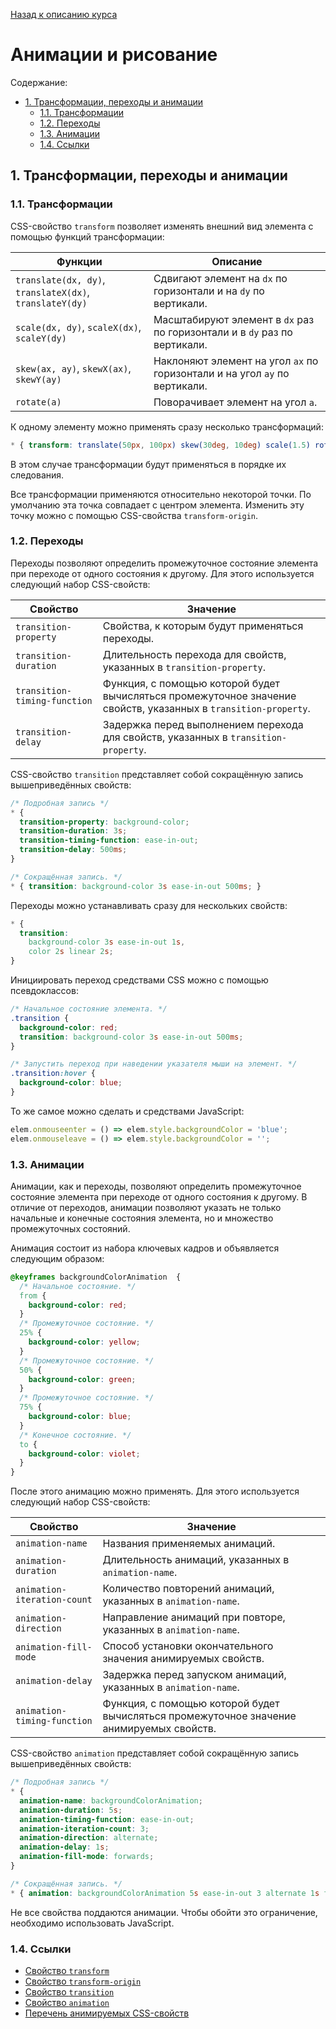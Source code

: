 [Назад к описанию курса](../../README.md)

# Анимации и рисование

Содержание:
- [1. Трансформации, переходы и анимации](#1-Трансформации-переходы-и-анимации)
  - [1.1. Трансформации](#11-Трансформации)
  - [1.2. Переходы](#12-Переходы)
  - [1.3. Анимации](#13-Анимации)
  - [1.4. Ссылки](#14-Ссылки)

## 1. Трансформации, переходы и анимации

### 1.1. Трансформации

CSS-свойство `transform` позволяет изменять внешний вид элемента с помощью функций трансформации:

| Функции                                                 | Описание                                                                   |
| ------------------------------------------------------- | -------------------------------------------------------------------------- |
| `translate(dx, dy)`, `translateX(dx)`, `translateY(dy)` | Сдвигают элемент на `dx` по горизонтали и на `dy` по вертикали.            |
| `scale(dx, dy)`, `scaleX(dx)`, `scaleY(dy)`             | Масштабируют элемент в `dx` раз по горизонтали и в `dy` раз по вертикали.  |
| `skew(ax, ay)`, `skewX(ax)`, `skewY(ay)`                | Наклоняют элемент на угол `ax` по горизонтали и на угол `ay` по вертикали. |
| `rotate(a)`                                             | Поворачивает элемент на угол `a`.                                          |

К одному элементу можно применять сразу несколько трансформаций:

```css
* { transform: translate(50px, 100px) skew(30deg, 10deg) scale(1.5) rotate(90deg); }
```

В этом случае трансформации будут применяться в порядке их следования.

Все трансформации применяются относительно некоторой точки. По умолчанию эта точка совпадает с центром элемента. Изменить эту точку можно с помощью CSS-свойства `transform-origin`.

### 1.2. Переходы

Переходы позволяют определить промежуточное состояние элемента при переходе от одного состояния к другому. Для этого используется следующий набор CSS-свойств:

| Свойство                     | Значение                                                                                                        |
| ---------------------------- | --------------------------------------------------------------------------------------------------------------- |
| `transition-property`        | Свойства, к которым будут применяться переходы.                                                                 |
| `transition-duration`        | Длительность перехода для свойств, указанных в `transition-property`.                                           |
| `transition-timing-function` | Функция, с помощью которой будет вычисляться промежуточное значение свойств, указанных в `transition-property`. |
| `transition-delay`           | Задержка перед выполнением перехода для свойств, указанных в `transition-property`.                             |

CSS-свойство `transition` представляет собой сокращённую запись вышеприведённых свойств:

```css
/* Подробная запись */
* {
  transition-property: background-color;
  transition-duration: 3s;
  transition-timing-function: ease-in-out;
  transition-delay: 500ms;
}

/* Сокращённая запись. */
* { transition: background-color 3s ease-in-out 500ms; }
```

Переходы можно устанавливать сразу для нескольких свойств:

```css
* {
  transition:
    background-color 3s ease-in-out 1s,
    color 2s linear 2s;
}
```

Инициировать переход средствами CSS можно с помощью псевдоклассов:

```css
/* Начальное состояние элемента. */
.transition {
  background-color: red;
  transition: background-color 3s ease-in-out 500ms;
}

/* Запустить переход при наведении указателя мыши на элемент. */
.transition:hover {
  background-color: blue;
}
```

То же самое можно сделать и средствами JavaScript:

```js
elem.onmouseenter = () => elem.style.backgroundColor = 'blue';
elem.onmouseleave = () => elem.style.backgroundColor = '';
```

### 1.3. Анимации

Анимации, как и переходы, позволяют определить промежуточное состояние элемента при переходе от одного состояния к другому. В отличие от переходов, анимации позволяют указать не только начальные и конечные состояния элемента, но и множество промежуточных состояний.

Анимация состоит из набора ключевых кадров и объявляется следующим образом:

```css
@keyframes backgroundColorAnimation  {
  /* Начальное состояние. */
  from {
    background-color: red;
  }
  /* Промежуточное состояние. */
  25% {
    background-color: yellow;
  }
  /* Промежуточное состояние. */
  50% {
    background-color: green;
  }
  /* Промежуточное состояние. */
  75% {
    background-color: blue;
  }
  /* Конечное состояние. */
  to {
    background-color: violet;
  }
}
```

После этого анимацию можно применять. Для этого используется следующий набор CSS-свойств:

| Свойство                    | Значение                                                                                 |
| --------------------------- | ---------------------------------------------------------------------------------------- |
| `animation-name`            | Названия применяемых анимаций.                                                           |
| `animation-duration`        | Длительность анимаций, указанных в `animation-name`.                                     |
| `animation-iteration-count` | Количество повторений анимаций, указанных в `animation-name`.                            |
| `animation-direction`       | Направление анимаций при повторе, указанных в `animation-name`.                          |
| `animation-fill-mode`       | Способ установки окончательного значения анимируемых свойств.                            |
| `animation-delay`           | Задержка перед запуском анимаций, указанных в `animation-name`.                          |
| `animation-timing-function` | Функция, с помощью которой будет вычисляться промежуточное значение анимируемых свойств. |

CSS-свойство `animation` представляет собой сокращённую запись вышеприведённых свойств:

```css
/* Подробная запись */
* {
  animation-name: backgroundColorAnimation;
  animation-duration: 5s;
  animation-timing-function: ease-in-out;
  animation-iteration-count: 3;
  animation-direction: alternate;
  animation-delay: 1s;
  animation-fill-mode: forwards;
}

/* Сокращённая запись. */
* { animation: backgroundColorAnimation 5s ease-in-out 3 alternate 1s forwards; }
```

Не все свойства поддаются анимации. Чтобы обойти это ограничение, необходимо использовать JavaScript.

### 1.4. Ссылки

- [Свойство `transform`](https://developer.mozilla.org/en-US/docs/Web/CSS/transform)
- [Свойство `transform-origin`](https://developer.mozilla.org/en-US/docs/Web/CSS/transform-origin)
- [Свойство `transition`](https://developer.mozilla.org/ru/docs/Web/CSS/transition)
- [Свойство `animation`](https://developer.mozilla.org/ru/docs/Web/CSS/animation)
- [Перечень анимируемых CSS-свойств](https://developer.mozilla.org/en-US/docs/Web/CSS/CSS_animated_properties)